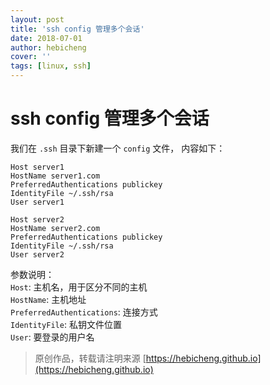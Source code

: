 ```yaml
---
layout: post
title: 'ssh config 管理多个会话'
date: 2018-07-01
author: hebicheng
cover: ''
tags: [linux, ssh]
---
```




# ssh config 管理多个会话

我们在 `.ssh` 目录下新建一个 `config` 文件， 内容如下：

```shell
Host server1
HostName server1.com
PreferredAuthentications publickey
IdentityFile ~/.ssh/rsa
User server1

Host server2
HostName server2.com
PreferredAuthentications publickey
IdentityFile ~/.ssh/rsa
User server2

```
参数说明：  
`Host`: 主机名，用于区分不同的主机  
`HostName`: 主机地址  
`PreferredAuthentications`: 连接方式  
`IdentityFile`: 私钥文件位置  
`User`: 要登录的用户名

 
> 原创作品，转载请注明来源 [https://hebicheng.github.io](https://hebicheng.github.io)  
